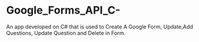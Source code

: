# Google_Forms_API_C-
An app developed on C# that is used to Create A Google Form, Update,Add Questions, Update Question and Delete in Form.
